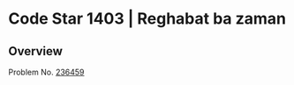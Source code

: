 # Code Star 1403 | Reghabat ba zaman
## Overview
Problem No. [236459](https://quera.org/problemset/236459)
